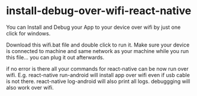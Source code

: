 # install-debug-over-wifi-react-native
You can Install and Debug your App to your device over wifi by just one click for windows.


Download this wifi.bat file and double click to run it.
Make sure your device is connected to machine and same network as your machine while you run this file... 
you can plug it out afterwards.

if no error is there all your commands for react-native can be now run over wifi.
E.g. react-native run-android will install app over wifi even if usb cable is not there.
react-native log-android will also print all logs.
debuggging will also work over wifi.
